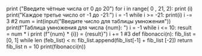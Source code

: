 
print ("Введите чётные числа от 0 до 20")
for i in range( 0 , 21, 2):
      print (i)
print("Каждое третье число от -1 до -21:")
i = -1 
while i >= -21:
    print(i)
    i -= 3
#2
num = int(input("Введите число для таблицы умножения"))
print(f"Таблица умножения для числа {num}: ")
i = -1
while i <= 10:
      result = num * i
      print (f"{num} * {i}) = {result}")
      i += 1
#3
def fibonacci(n):
    fib_list = [0, 1]
    while len (feb_list) < n:
        fib_list.append(fib_list[-1] + fib_list [-2])
        return fib_list
n = 10
print(fibonacci(n))
